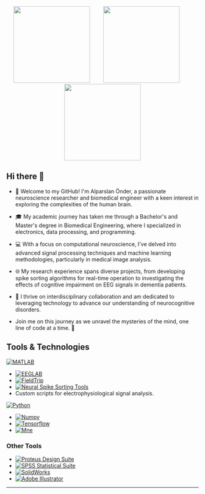<div id="header" align="center">
  <img src="https://media.giphy.com/media/v1.Y2lkPTc5MGI3NjExM3lxc3liMDlzbWx0YnllcnBiN3F2ZjJmMmFraDV2amhueTBwbzd3ayZlcD12MV9pbnRlcm5hbF9naWZfYnlfaWQmY3Q9Zw/33E8cPzWfElDHLFNyN/giphy.gif" width="200"/> &nbsp; &nbsp; &nbsp; &nbsp; <img src="https://media.giphy.com/media/v1.Y2lkPTc5MGI3NjExdmZraTF3cjlteTFmNGpoN3Qwc2hzczM3bGJmczY5M2dyMzVrY2NhNSZlcD12MV9pbnRlcm5hbF9naWZfYnlfaWQmY3Q9Zw/1BGxGh0gsUrgvfE1ol/giphy.gif" width="200"/> &nbsp; &nbsp; &nbsp; &nbsp; <img src="https://media.giphy.com/media/v1.Y2lkPTc5MGI3NjExM2pvdzNqNG55NHhoeXVjN3A3enBjcnhweXVpazltcGNzeWl6dWZuNyZlcD12MV9pbnRlcm5hbF9naWZfYnlfaWQmY3Q9Zw/1lvW7RNQX12CyjlYw1/giphy.gif" width="200"/> 
</div>

## Hi there 👋
- 🧠 Welcome to my GitHub! I'm Alparslan Önder, a passionate neuroscience researcher and biomedical engineer with a keen interest in exploring the complexities of the human brain.

- 🎓 My academic journey has taken me through a Bachelor's and Master's degree in Biomedical Engineering, where I specialized in electronics, data processing, and programming. 

- 💻 With a focus on computational neuroscience, I've delved into advanced signal processing techniques and machine learning methodologies, particularly in medical image analysis. 

- 🌐 My research experience spans diverse projects, from developing spike sorting algorithms for real-time operation to investigating the effects of cognitive impairment on EEG signals in dementia patients.

- 🤝 I thrive on interdisciplinary collaboration and am dedicated to leveraging technology to advance our understanding of neurocognitive disorders. 

- Join me on this journey as we unravel the mysteries of the mind, one line of code at a time. 🚀

## Tools & Technologies
[![MATLAB](https://img.shields.io/badge/MATLAB-0076A8?style=for-the-badge&logo=mathworks&logoColor=white)](https://www.mathworks.com/)
- [![EEGLAB](https://img.shields.io/badge/EEGLAB-EDB120?style=for-the-badge&logo=mathworks&logoColor=white)](https://sccn.ucsd.edu/eeglab/)
- [![FieldTrip](https://img.shields.io/badge/FieldTrip-008B8B?style=for-the-badge&logo=mathworks&logoColor=white)](http://www.fieldtriptoolbox.org/)
- [![Neural Spike Sorting Tools](https://img.shields.io/badge/Neural%20Spike%20Sorting%20Tools-0076A8?style=for-the-badge&logo=mathworks&logoColor=white)](https://github.com/klusta-team)
- Custom scripts for electrophysiological signal analysis.

[![Python](https://img.shields.io/badge/Python-3776AB?style=for-the-badge&logo=python&logoColor=white)](https://www.python.org/)
- [![Numpy](https://img.shields.io/badge/Numpy-013243?style=for-the-badge&logo=numpy&logoColor=white)](https://numpy.org/)
- [![Tensorflow](https://img.shields.io/badge/Tensorflow-FF6F00?style=for-the-badge&logo=tensorflow&logoColor=white)](https://www.tensorflow.org/)
- [![Mne]()](https://mne.tools/stable/index.html)

### Other Tools
- [![Proteus Design Suite](https://img.shields.io/badge/Proteus%20Design%20Suite-ED8B00?style=for-the-badge&logo=autodesk&logoColor=white)](https://www.labcenter.com/)
- [![SPSS Statistical Suite](https://img.shields.io/badge/SPSS%20Statistical%20Suite-33AADD?style=for-the-badge&logo=ibm&logoColor=white)](https://www.ibm.com/products/spss-statistics)
- [![SolidWorks](https://img.shields.io/badge/SolidWorks-00A1E0?style=for-the-badge&logo=solidworks&logoColor=white)](https://www.solidworks.com/)
- [![Adobe Illustrator](https://img.shields.io/badge/Adobe%20Illustrator-FF9A00?style=for-the-badge&logo=adobe&logoColor=white)](https://www.adobe.com/products/illustrator.html)




--- 

<!--Feel free to adjust any parts to better fit your style or specific preferences!
<!--
**alparslanonder/alparslanonder** is a ✨ _special_ ✨ repository because its `README.md` (this file) appears on your GitHub profile.

Here are some ideas to get you started:

- 🔭 I’m currently working on ...
- 🌱 I’m currently learning ...
- 👯 I’m looking to collaborate on ...
- 🤔 I’m looking for help with ...
- 💬 Ask me about ...
- 📫 How to reach me: ...
- 😄 Pronouns: ...
- ⚡ Fun fact: ...
-->
